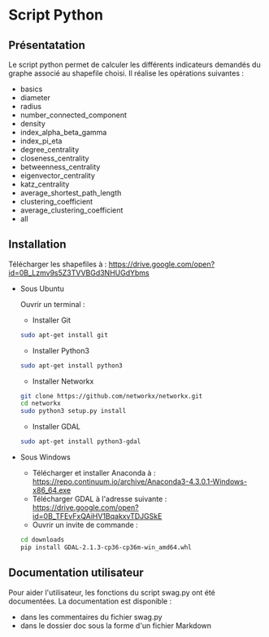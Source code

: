 # Script Python

## Présentatation
Le script python permet de calculer les différents indicateurs demandés du graphe associé au shapefile choisi.
Il réalise les opérations suivantes :

- basics
- diameter
- radius
- number_connected_component
- density
- index_alpha_beta_gamma
- index_pi_eta
- degree_centrality
- closeness_centrality
- betweenness_centrality
- eigenvector_centrality
- katz_centrality
- average_shortest_path_length
- clustering_coefficient
- average_clustering_coefficient
- all

## Installation

Télécharger les shapefiles à :
https://drive.google.com/open?id=0B_Lzmv9s5Z3TVVBGd3NHUGdYbms

+ Sous Ubuntu

  Ouvrir un terminal :
  - Installer Git
  ```sh
  sudo apt-get install git
  ```
  - Installer Python3
  ```sh
  sudo apt-get install python3
  ```
  - Installer Networkx
  ```sh
  git clone https://github.com/networkx/networkx.git
  cd networkx
  sudo python3 setup.py install  
  ```
  - Installer GDAL
  ```sh
  sudo apt-get install python3-gdal
  ```
+ Sous Windows

  - Télécharger et installer Anaconda à :  
    https://repo.continuum.io/archive/Anaconda3-4.3.0.1-Windows-x86_64.exe
  - Télécharger GDAL à l'adresse suivante :  
    https://drive.google.com/open?id=0B_TFEvFxQAiHV1BqakxvTDJGSkE
  - Ouvrir un invite de commande :
  ```sh
  cd downloads
  pip install GDAL-2.1.3-cp36-cp36m-win_amd64.whl
  ```

## Documentation utilisateur
Pour aider l'utilisateur, les fonctions du script swag.py ont été documentées.
La documentation est disponible :

-  dans les commentaires du fichier swag.py
-  dans le dossier doc sous la forme d'un fichier Markdown
